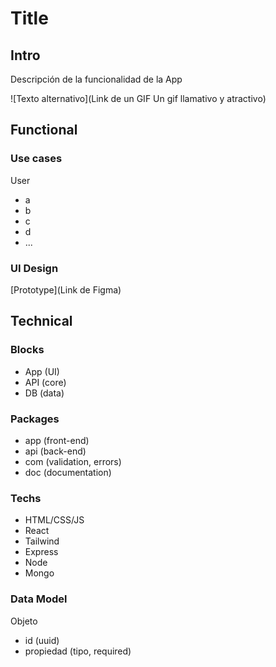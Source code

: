 # Title

## Intro

Descripción de la funcionalidad de la App

![Texto alternativo](Link de un GIF Un gif llamativo y atractivo)

## Functional

### Use cases

User
- a
- b
- c
- d
- ...


### UI Design


[Prototype](Link de Figma)

## Technical

### Blocks

- App (UI)
- API (core)
- DB (data)

### Packages

- app (front-end)
- api (back-end)
- com (validation, errors)
- doc (documentation)

### Techs

- HTML/CSS/JS
- React
- Tailwind
- Express
- Node
- Mongo

### Data Model

Objeto
- id (uuid)
- propiedad (tipo, required)